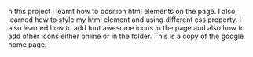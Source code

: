 n this project i learnt how to position html elements on the page. I also learned how to style my html element and using different css property.
I also learned how to add font awesome icons in the page and also how to add other icons either online or in the folder.
This is a copy of the google home page. 